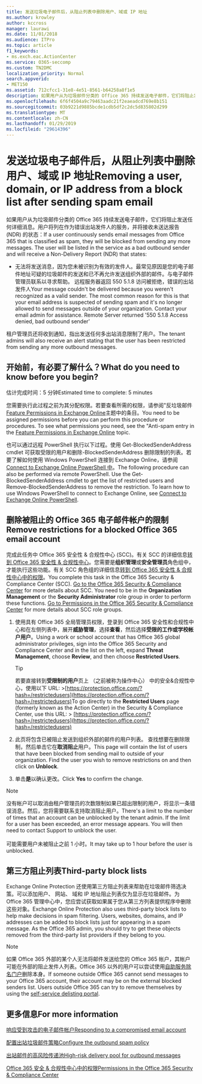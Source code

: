 ```yaml
---
title: 发送垃圾电子邮件后，从阻止列表中删除用户、域或 IP 地址
ms.author: krowley
author: kccross
manager: laurawi
ms.date: 11/01/2018
ms.audience: ITPro
ms.topic: article
f1_keywords:
- ms.exch.eac.ActionCenter
ms.service: O365-seccomp
ms.custom: TN2DMC
localization_priority: Normal
search.appverid:
- MET150
ms.assetid: 712cfcc1-31e8-4e51-8561-b64258a8f1e5
description: 如果用户从为垃圾邮件分类的 Office 365 持续发送电子邮件，它们将阻止发送任何详细消息。
ms.openlocfilehash: 6f6f4504a9c79463aadc21f2eaeadcd769e8b151
ms.sourcegitcommit: 03b9221d9885bcde1cdb5df2c2dc5d835802d299
ms.translationtype: MT
ms.contentlocale: zh-CN
ms.lasthandoff: 01/29/2019
ms.locfileid: "29614396"
---
```

# <a name="removing-a-user-domain-or-ip-address-from-a-block-list-after-sending-spam-email"></a><span data-ttu-id="df798-103">发送垃圾电子邮件后，从阻止列表中删除用户、域或 IP 地址</span><span class="sxs-lookup"><span data-stu-id="df798-103">Removing a user, domain, or IP address from a block list after sending spam email</span></span>

<span data-ttu-id="df798-p101">如果用户从为垃圾邮件分类的 Office 365 持续发送电子邮件，它们将阻止发送任何详细消息。用户将列在作为错误出站发件人的服务，并将接收未送达报告 (NDR) 的状态：</span><span class="sxs-lookup"><span data-stu-id="df798-p101">If a user continuously sends email messages from Office 365 that is classified as spam, they will be blocked from sending any more messages. The user will be listed in the service as a bad outbound sender and will receive a Non-Delivery Report (NDR) that states:</span></span>

- <span data-ttu-id="df798-p102">无法将发送消息，因为您未被识别为有效的发件人。最常见原因是您的电子邮件地址可疑的垃圾邮件的发送和已不再允许发送组织外部的邮件。与电子邮件管理员联系以寻求帮助。 远程服务器返回 550 5.1.8 访问被拒绝，错误的出站发件人</span><span class="sxs-lookup"><span data-stu-id="df798-p102">Your message couldn't be delivered because you weren't recognized as a valid sender. The most common reason for this is that your email address is suspected of sending spam and it's no longer allowed to send messages outside of your organization. Contact your email admin for assistance.  Remote Server returned '550 5.1.8 Access denied, bad outbound sender'</span></span>

<span data-ttu-id="df798-110">租户管理员还将收到通知，指出发送任何多出站消息限制了用户。</span><span class="sxs-lookup"><span data-stu-id="df798-110">The tenant admins will also receive an alert stating that the user has been restricted from sending any more outbound messages.</span></span>

## <a name="what-do-you-need-to-know-before-you-begin"></a><span data-ttu-id="df798-111">开始前，有必要了解什么？</span><span class="sxs-lookup"><span data-stu-id="df798-111">What do you need to know before you begin?</span></span>
<span data-ttu-id="df798-112"><a name="sectionSection0"> </a></span><span class="sxs-lookup"><span data-stu-id="df798-112"></span></span>

<span data-ttu-id="df798-113">估计完成时间：5 分钟</span><span class="sxs-lookup"><span data-stu-id="df798-113">Estimated time to complete: 5 minutes</span></span>
  
<span data-ttu-id="df798-p103">您需要执行此过程之前为其分配权限。若要查看所需的权限，请参阅"反垃圾邮件[Feature Permissions in Exchange Online](http://technet.microsoft.com/library/15073ce1-0917-403b-8839-02a2ebc96e16.aspx)主题中的条目。</span><span class="sxs-lookup"><span data-stu-id="df798-p103">You need to be assigned permissions before you can perform this procedure or procedures. To see what permissions you need, see the "Anti-spam entry in the [Feature Permissions in Exchange Online](http://technet.microsoft.com/library/15073ce1-0917-403b-8839-02a2ebc96e16.aspx) topic.</span></span>

<span data-ttu-id="df798-p104">也可以通过远程 PowerShell 执行以下过程。使用 Get-BlockedSenderAddress cmdlet 可获取受限的用户和删除-BlockedSenderAddress 删除限制的列表。若要了解如何使用 Windows PowerShell 连接到 Exchange Online，请参阅[Connect to Exchange Online PowerShell 中](https://go.microsoft.com/fwlink/p/?linkid=396554)。</span><span class="sxs-lookup"><span data-stu-id="df798-p104">The following procedure can also be performed via remote PowerShell. Use the Get-BlockedSenderAddress cmdlet to get the list of restricted users and Remove-BlockedSenderAddress to remove the restriction. To learn how to use Windows PowerShell to connect to Exchange Online, see [Connect to Exchange Online PowerShell](https://go.microsoft.com/fwlink/p/?linkid=396554).</span></span>

## <a name="remove-restrictions-for-a-blocked-office-365-email-account"></a><span data-ttu-id="df798-119">删除被阻止的 Office 365 电子邮件帐户的限制</span><span class="sxs-lookup"><span data-stu-id="df798-119">Remove restrictions for a blocked Office 365 email account</span></span>

<span data-ttu-id="df798-p105">完成此任务中 Office 365 安全性 & 合规性中心 (SCC)。有关 SCC 的详细信息[转到 Office 365 安全性 & 合规性中心](go-to-the-securitycompliance-center.md)。您需要是**组织管理**或**安全管理员**角色组中，才能执行这些功能。有关 SCC 角色组的详细信息[转到 Office 365 安全性 & 合规性中心中的权限](permissions-in-the-security-and-compliance-center.md)。</span><span class="sxs-lookup"><span data-stu-id="df798-p105">You complete this task in the Office 365 Security & Compliance Center (SCC). [Go to the Office 365 Security & Compliance Center](go-to-the-securitycompliance-center.md) for more details about SCC. You need to be in the **Organization Management** or the **Security Administrator** role group in order to perform these functions. [Go to Permissions in the Office 365 Security & Compliance Center](permissions-in-the-security-and-compliance-center.md) for more details about SCC role groups.</span></span>

1. <span data-ttu-id="df798-124">使用具有 Office 365 全局管理员权限，登录到 Office 365 安全性和合规性中心和在左侧列表中，展开**威胁管理**，选择**查看**，然后选择**受限的工作或学校帐户用户**。</span><span class="sxs-lookup"><span data-stu-id="df798-124">Using a work or school account that has Office 365 global administrator privileges, sign into the Office 365 Security and Compliance Center and in the list on the left, expand **Threat Management**, choose **Review**, and then choose **Restricted Users**.</span></span>
    
    > [!TIP]
    > <span data-ttu-id="df798-125">若要直接转到**受限制的用户**页上 （之前被称为操作中心） 中的安全&amp;合规性中心，使用以下 URL: >[https://protection.office.com/?hash=/restrictedusers](https://protection.office.com/?hash=/restrictedusers)</span><span class="sxs-lookup"><span data-stu-id="df798-125">To go directly to the **Restricted Users** page (formerly known as the Action Center) in the Security &amp; Compliance Center, use this URL: > [https://protection.office.com/?hash=/restrictedusers](https://protection.office.com/?hash=/restrictedusers)</span></span>

2. <span data-ttu-id="df798-p106">此页将包含已被阻止发送到组织外部的邮件的用户列表。 查找想要在删除限制，然后单击它在**取消阻止**用户。</span><span class="sxs-lookup"><span data-stu-id="df798-p106">This page will contain the list of users that have been blocked from sending mail to outside of your organization.  Find the user you wish to remove restrictions on and then click on **Unblock**.</span></span>

3. <span data-ttu-id="df798-128">单击**是**以确认更改。</span><span class="sxs-lookup"><span data-stu-id="df798-128">Click **Yes** to confirm the change.</span></span> 
    
> [!NOTE]
> <span data-ttu-id="df798-p107">没有帐户可以取消由租户管理员的次数限制如果已超出限制的用户，将显示一条错误消息。然后，您将需要联系支持取消阻止用户。</span><span class="sxs-lookup"><span data-stu-id="df798-p107">There's a limit to the number of times that an account can be unblocked by the tenant admin. If the limit for a user has been exceeded, an error message appears. You will then need to contact Support to unblock the user.</span></span></br></br> <span data-ttu-id="df798-131">可能需要用户未被阻止之前 1 小时。</span><span class="sxs-lookup"><span data-stu-id="df798-131">It may take up to 1 hour before the user is unblocked.</span></span>
  
## <a name="third-party-block-lists"></a><span data-ttu-id="df798-132">第三方阻止列表</span><span class="sxs-lookup"><span data-stu-id="df798-132">Third-party block lists</span></span>

<span data-ttu-id="df798-p108">Exchange Online Protection 还使用第三方阻止列表来帮助在垃圾邮件筛选决策。可以添加用户、 网站、 域和 IP 地址阻止列表仅为显示在垃圾邮件。为 Office 365 管理中心中，您应尝试获取如果属于您从第三方列表提供程序中删除这些对象。</span><span class="sxs-lookup"><span data-stu-id="df798-p108">Exchange Online Protection also uses third-party block lists to help make decisions in spam filtering. Users, websites, domains, and IP addresses can be added to block lists just for appearing in a spam message. As the Office 365 admin, you should try to get these objects removed from the third-party list providers if they belong to you.</span></span>

> [!NOTE]
> <span data-ttu-id="df798-p109">如果 Office 365 外部的某个人无法将邮件发送给您的 Office 365 帐户，其帐户可能在外部的阻止发件人列表。Office 365 以外的用户可以尝试使用[自助服务除名门户](https://docs.microsoft.com/en-us/office365/SecurityCompliance/use-the-delist-portal-to-remove-yourself-from-the-office-365-blocked-senders-lis)删除本身。</span><span class="sxs-lookup"><span data-stu-id="df798-p109">If someone outside Office 365 cannot send messages to your Office 365 account, their account may be on the external blocked senders list. Users outside Office 365 can try to remove themselves by using the [self-service delisting portal](https://docs.microsoft.com/en-us/office365/SecurityCompliance/use-the-delist-portal-to-remove-yourself-from-the-office-365-blocked-senders-lis).</span></span> 

## <a name="for-more-information"></a><span data-ttu-id="df798-138">更多信息</span><span class="sxs-lookup"><span data-stu-id="df798-138">For more information</span></span>

[<span data-ttu-id="df798-139">响应受到攻击的电子邮件帐户</span><span class="sxs-lookup"><span data-stu-id="df798-139">Responding to a compromised email account</span></span>](responding-to-a-compromised-email-account.md)

[<span data-ttu-id="df798-140">配置出站垃圾邮件策略</span><span class="sxs-lookup"><span data-stu-id="df798-140">Configure the outbound spam policy</span></span>](configure-the-outbound-spam-policy.md)
  
[<span data-ttu-id="df798-141">出站邮件的高风险传递池</span><span class="sxs-lookup"><span data-stu-id="df798-141">High-risk delivery pool for outbound messages</span></span>](high-risk-delivery-pool-for-outbound-messages.md)

[<span data-ttu-id="df798-142">Office 365 安全 & 合规性中心中的权限</span><span class="sxs-lookup"><span data-stu-id="df798-142">Permissions in the Office 365 Security & Compliance Center</span></span>](permissions-in-the-security-and-compliance-center.md)

  

